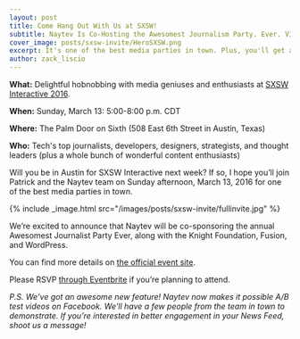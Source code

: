 ```yaml
---
layout: post
title: Come Hang Out With Us at SXSW!
subtitle: Naytev Is Co-Hosting the Awesomest Journalism Party. Ever. VI.
cover_image: posts/sxsw-invite/HeroSXSW.png
excerpt: It's one of the best media parties in town. Plus, you'll get a sneak peek of our awesome new feature!
author: zack_liscio
---
```


**What:** Delightful hobnobbing with media geniuses and enthusiasts at [SXSW Interactive 2016](http://www.sxsw.com/interactive).

**When:** Sunday, March 13: 5:00-8:00 p.m. CDT

**Where:** The Palm Door on Sixth (508 East 6th Street in Austin, Texas)


**Who:** Tech's top journalists, developers, designers, strategists, and thought leaders (plus a whole bunch of wonderful content enthusiasts)

Will you be in Austin for SXSW Interactive next week? If so, I hope you’ll join Patrick and the Naytev team on Sunday afternoon, March 13, 2016 for one of the best media parties in town.

{% include _image.html src="/images/posts/sxsw-invite/fullinvite.jpg" %}


We’re excited to announce that Naytev will be co-sponsoring the annual Awesomest Journalist Party Ever, along with the Knight Foundation, Fusion, and WordPress.

You can find more details on [the official event site](http://theawesomest.journalismparty.com/ever/vi/).

Please RSVP [through Eventbrite](https://www.eventbrite.com/e/the-awesomest-journalism-party-ever-vi-tickets-21349138849) if you’re planning to attend.

*P.S. We've got an awesome new feature! Naytev now makes it possible A/B test videos on Facebook. We’ll have a few people from the team in town to demonstrate. If you’re interested in better engagement in your News Feed, shoot us a message!*